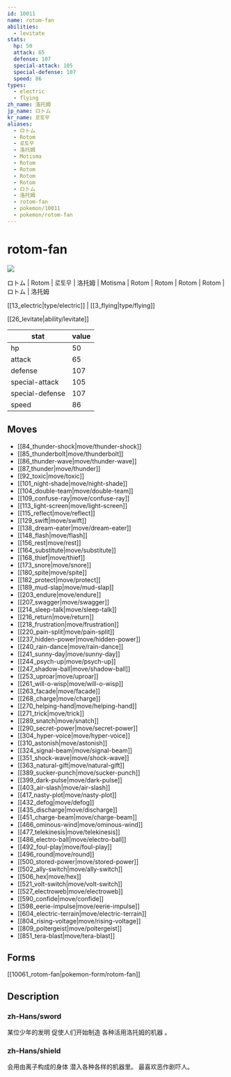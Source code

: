 ```yaml
---
id: 10011
name: rotom-fan
abilities:
  - levitate
stats:
  hp: 50
  attack: 65
  defense: 107
  special-attack: 105
  special-defense: 107
  speed: 86
types:
  - electric
  - flying
zh_name: 洛托姆
jp_name: ロトム
kr_name: 로토무
aliases:
  - ロトム
  - Rotom
  - 로토무
  - 洛托姆
  - Motisma
  - Rotom
  - Rotom
  - Rotom
  - Rotom
  - ロトム
  - 洛托姆
  - rotom-fan
  - pokemon/10011
  - pokemon/rotom-fan
---
```

# rotom-fan

![](https://raw.githubusercontent.com/PokeAPI/sprites/master/sprites/pokemon/10011.png)

ロトム | Rotom | 로토무 | 洛托姆 | Motisma | Rotom | Rotom | Rotom | Rotom | ロトム | 洛托姆

[[13_electric|type/electric]] | [[3_flying|type/flying]]

[[26_levitate|ability/levitate]]

|stat|value|
|---|---|
|hp|50|
|attack|65|
|defense|107|
|special-attack|105|
|special-defense|107|
|speed|86|


## Moves

- [[84_thunder-shock|move/thunder-shock]]
- [[85_thunderbolt|move/thunderbolt]]
- [[86_thunder-wave|move/thunder-wave]]
- [[87_thunder|move/thunder]]
- [[92_toxic|move/toxic]]
- [[101_night-shade|move/night-shade]]
- [[104_double-team|move/double-team]]
- [[109_confuse-ray|move/confuse-ray]]
- [[113_light-screen|move/light-screen]]
- [[115_reflect|move/reflect]]
- [[129_swift|move/swift]]
- [[138_dream-eater|move/dream-eater]]
- [[148_flash|move/flash]]
- [[156_rest|move/rest]]
- [[164_substitute|move/substitute]]
- [[168_thief|move/thief]]
- [[173_snore|move/snore]]
- [[180_spite|move/spite]]
- [[182_protect|move/protect]]
- [[189_mud-slap|move/mud-slap]]
- [[203_endure|move/endure]]
- [[207_swagger|move/swagger]]
- [[214_sleep-talk|move/sleep-talk]]
- [[216_return|move/return]]
- [[218_frustration|move/frustration]]
- [[220_pain-split|move/pain-split]]
- [[237_hidden-power|move/hidden-power]]
- [[240_rain-dance|move/rain-dance]]
- [[241_sunny-day|move/sunny-day]]
- [[244_psych-up|move/psych-up]]
- [[247_shadow-ball|move/shadow-ball]]
- [[253_uproar|move/uproar]]
- [[261_will-o-wisp|move/will-o-wisp]]
- [[263_facade|move/facade]]
- [[268_charge|move/charge]]
- [[270_helping-hand|move/helping-hand]]
- [[271_trick|move/trick]]
- [[289_snatch|move/snatch]]
- [[290_secret-power|move/secret-power]]
- [[304_hyper-voice|move/hyper-voice]]
- [[310_astonish|move/astonish]]
- [[324_signal-beam|move/signal-beam]]
- [[351_shock-wave|move/shock-wave]]
- [[363_natural-gift|move/natural-gift]]
- [[389_sucker-punch|move/sucker-punch]]
- [[399_dark-pulse|move/dark-pulse]]
- [[403_air-slash|move/air-slash]]
- [[417_nasty-plot|move/nasty-plot]]
- [[432_defog|move/defog]]
- [[435_discharge|move/discharge]]
- [[451_charge-beam|move/charge-beam]]
- [[466_ominous-wind|move/ominous-wind]]
- [[477_telekinesis|move/telekinesis]]
- [[486_electro-ball|move/electro-ball]]
- [[492_foul-play|move/foul-play]]
- [[496_round|move/round]]
- [[500_stored-power|move/stored-power]]
- [[502_ally-switch|move/ally-switch]]
- [[506_hex|move/hex]]
- [[521_volt-switch|move/volt-switch]]
- [[527_electroweb|move/electroweb]]
- [[590_confide|move/confide]]
- [[598_eerie-impulse|move/eerie-impulse]]
- [[604_electric-terrain|move/electric-terrain]]
- [[804_rising-voltage|move/rising-voltage]]
- [[809_poltergeist|move/poltergeist]]
- [[851_tera-blast|move/tera-blast]]

## Forms



[[10061_rotom-fan|pokemon-form/rotom-fan]]

## Description

### zh-Hans/sword

某位少年的发明
促使人们开始制造
各种活用洛托姆的机器 。

### zh-Hans/shield

会用由离子构成的身体
潜入各种各样的机器里。
最喜欢恶作剧吓人。

